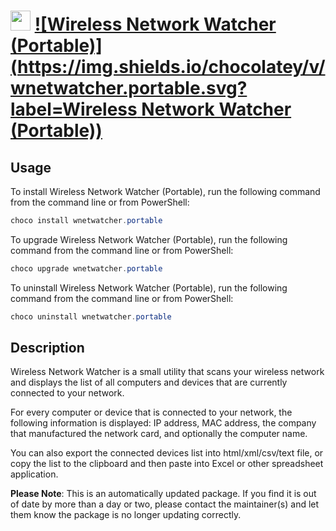 ﻿# <img src="https://cdn.jsdelivr.net/gh/mkevenaar/chocolatey-packages@72d4273ca59988b456ffc543827642170797aeef/icons/wnetwatcher.png" width="32" height="32"/> [![Wireless Network Watcher (Portable)](https://img.shields.io/chocolatey/v/wnetwatcher.portable.svg?label=Wireless Network Watcher (Portable))](https://chocolatey.org/packages/wnetwatcher.portable)

## Usage
To install Wireless Network Watcher (Portable), run the following command from the command line or from PowerShell:
```powershell
choco install wnetwatcher.portable
```

To upgrade Wireless Network Watcher (Portable), run the following command from the command line or from PowerShell:
```powershell
choco upgrade wnetwatcher.portable
```

To uninstall Wireless Network Watcher (Portable), run the following command from the command line or from PowerShell:
```powershell
choco uninstall wnetwatcher.portable
```

## Description
Wireless Network Watcher is a small utility that scans your wireless network and displays the list of all computers and devices that are currently connected to your network.

For every computer or device that is connected to your network, the following information is displayed: IP address, MAC address, the company that manufactured the network card, and optionally the computer name.

You can also export the connected devices list into html/xml/csv/text file, or copy the list to the clipboard and then paste into Excel or other spreadsheet application.

**Please Note**: This is an automatically updated package. If you find it is
out of date by more than a day or two, please contact the maintainer(s) and
let them know the package is no longer updating correctly.

